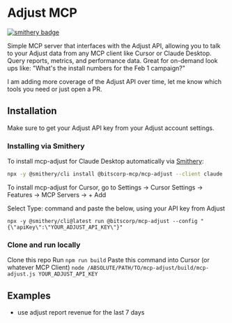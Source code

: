 # Adjust MCP
[![smithery badge](https://smithery.ai/badge/@bitscorp-mcp/mcp-adjust)](https://smithery.ai/server/@bitscorp-mcp/mcp-adjust)

Simple MCP server that interfaces with the Adjust API, allowing you to talk to your Adjust data from any MCP client like Cursor or Claude Desktop. Query reports, metrics, and performance data. Great for on-demand look ups like: "What's the install numbers for the Feb 1 campaign?"

I am adding more coverage of the Adjust API over time, let me know which tools you need or just open a PR.

## Installation
Make sure to get your Adjust API key from your Adjust account settings.

### Installing via Smithery

To install mcp-adjust for Claude Desktop automatically via [Smithery](https://smithery.ai/server/@bitscorp-mcp/mcp-adjust):

```bash
npx -y @smithery/cli install @bitscorp-mcp/mcp-adjust --client claude
```

To install mcp-adjust for Cursor, go to Settings -> Cursor Settings -> Features -> MCP Servers -> + Add

Select Type: command and paste the below, using your API key from Adjust
```
npx -y @smithery/cli@latest run @bitscorp/mcp-adjust --config "{\"apiKey\":\"YOUR_ADJUST_API_KEY\"}"
```

### Clone and run locally
Clone this repo
Run `npm run build`
Paste this command into Cursor (or whatever MCP Client)
`node /ABSOLUTE/PATH/TO/mcp-adjust/build/mcp-adjust.js YOUR_ADJUST_API_KEY`

## Examples
- use adjust report revenue for the last 7 days
